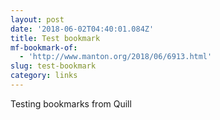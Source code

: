 ```yaml
---
layout: post
date: '2018-06-02T04:40:01.084Z'
title: Test bookmark
mf-bookmark-of:
  - 'http://www.manton.org/2018/06/6913.html'
slug: test-bookmark
category: links
---
```

Testing bookmarks from Quill
